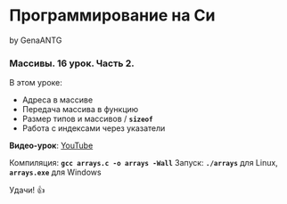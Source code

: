 # Программирование на Си

by GenaANTG

### Массивы. 16 урок. Часть 2.

В этом уроке:

* Адреса в массиве
* Передача массива в функцию
* Размер типов и массивов / **`sizeof`**
* Работа с индексами через указатели

**Видео-урок**: [YouTube](https://www.youtube.com/watch?v=57v3P3Kg9Gc)

Компиляция: **`gcc arrays.c -o arrays -Wall`**
Запуск: **`./arrays`** для Linux, **`arrays.exe`** для Windows

Удачи! :+1: